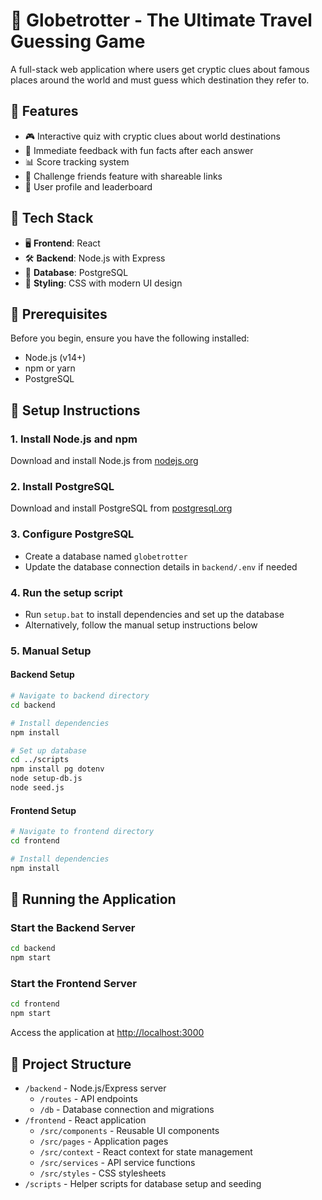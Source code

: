# 🧩 Globetrotter - The Ultimate Travel Guessing Game

A full-stack web application where users get cryptic clues about famous places around the world and must guess which destination they refer to.

## 🔹 Features

- 🎮 Interactive quiz with cryptic clues about world destinations
- 🎉 Immediate feedback with fun facts after each answer
- 📊 Score tracking system
- 👥 Challenge friends feature with shareable links
- 👤 User profile and leaderboard

## 🔹 Tech Stack

- 🖥️ **Frontend**: React
- 🛠️ **Backend**: Node.js with Express
- 💾 **Database**: PostgreSQL
- 🎨 **Styling**: CSS with modern UI design

## 🔹 Prerequisites

Before you begin, ensure you have the following installed:
- Node.js (v14+)
- npm or yarn
- PostgreSQL

## 🔹 Setup Instructions

### 1. Install Node.js and npm
Download and install Node.js from [nodejs.org](https://nodejs.org/)

### 2. Install PostgreSQL
Download and install PostgreSQL from [postgresql.org](https://www.postgresql.org/download/)

### 3. Configure PostgreSQL
- Create a database named `globetrotter`
- Update the database connection details in `backend/.env` if needed

### 4. Run the setup script
- Run `setup.bat` to install dependencies and set up the database
- Alternatively, follow the manual setup instructions below

### 5. Manual Setup

#### Backend Setup
```bash
# Navigate to backend directory
cd backend

# Install dependencies
npm install

# Set up database
cd ../scripts
npm install pg dotenv
node setup-db.js
node seed.js
```

#### Frontend Setup
```bash
# Navigate to frontend directory
cd frontend

# Install dependencies
npm install
```

## 🔹 Running the Application

### Start the Backend Server
```bash
cd backend
npm start
```

### Start the Frontend Server
```bash
cd frontend
npm start
```

Access the application at [http://localhost:3000](http://localhost:3000)

## 🔹 Project Structure

- `/backend` - Node.js/Express server
  - `/routes` - API endpoints
  - `/db` - Database connection and migrations
- `/frontend` - React application
  - `/src/components` - Reusable UI components
  - `/src/pages` - Application pages
  - `/src/context` - React context for state management
  - `/src/services` - API service functions
  - `/src/styles` - CSS stylesheets
- `/scripts` - Helper scripts for database setup and seeding
